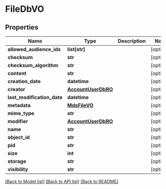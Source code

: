 # FileDbVO

## Properties
Name | Type | Description | Notes
------------ | ------------- | ------------- | -------------
**allowed_audience_ids** | **list[str]** |  | [optional] 
**checksum** | **str** |  | [optional] 
**checksum_algorithm** | **str** |  | [optional] 
**content** | **str** |  | [optional] 
**creation_date** | **datetime** |  | [optional] 
**creator** | [**AccountUserDbRO**](AccountUserDbRO.md) |  | [optional] 
**last_modification_date** | **datetime** |  | [optional] 
**metadata** | [**MdsFileVO**](MdsFileVO.md) |  | [optional] 
**mime_type** | **str** |  | [optional] 
**modifier** | [**AccountUserDbRO**](AccountUserDbRO.md) |  | [optional] 
**name** | **str** |  | [optional] 
**object_id** | **str** |  | [optional] 
**pid** | **str** |  | [optional] 
**size** | **int** |  | [optional] 
**storage** | **str** |  | [optional] 
**visibility** | **str** |  | [optional] 

[[Back to Model list]](../README.md#documentation-for-models) [[Back to API list]](../README.md#documentation-for-api-endpoints) [[Back to README]](../README.md)


